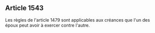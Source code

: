 Article 1543
----
Les règles de l'article 1479 sont applicables aux créances que l'un des époux
peut avoir à exercer contre l'autre.

